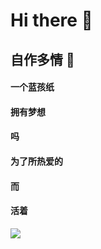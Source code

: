 # **Hi there 👋**

## 自作多情 🥴

#### 一个蓝孩纸
#### 拥有梦想
#### 吗
#### 为了所热爱的
#### 而
#### 活着

![](https://img.shields.io/badge/Blog-CangHan10-informational?style=flat&logo=<LOGO_NAME>&logoColor=white&color=blue)
